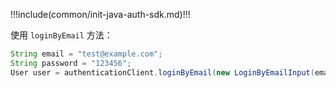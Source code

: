 !!!include(common/init-java-auth-sdk.md)!!!

使用 `loginByEmail` 方法：

```java
String email = "test@example.com";
String password = "123456";
User user = authenticationClient.loginByEmail(new LoginByEmailInput(email, password)).execute();
```
